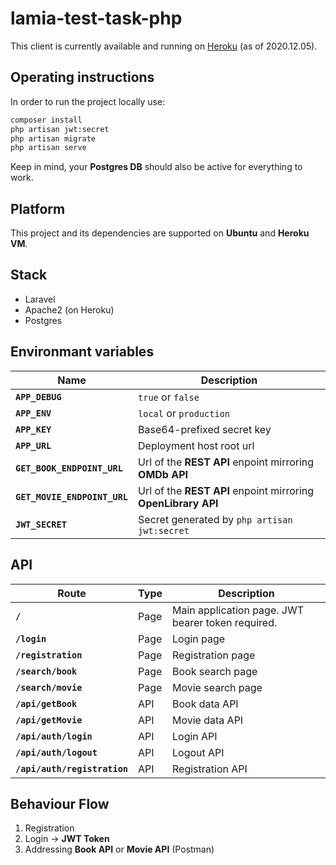 # lamia-test-task-php

This client is currently available and running on [Heroku](https://lamia-php-client.herokuapp.com) (as of 2020.12.05).

## Operating instructions

In order to run the project locally use:

```bash
composer install
php artisan jwt:secret
php artisan migrate
php artisan serve
```

Keep in mind, your **Postgres DB** should also be active for everything to work.

## Platform

This project and its dependencies are supported on **Ubuntu** and **Heroku VM**.

## Stack

- Laravel
- Apache2 (on Heroku)
- Postgres

## Environmant variables

| Name                         | Description                                                   |
| ---------------------------- | ------------------------------------------------------------- |
| **`APP_DEBUG`**              | `true` or `false`                                             |
| **`APP_ENV`**                | `local` or `production`                                       |
| **`APP_KEY`**                | Base64-prefixed secret key                                    |
| **`APP_URL`**                | Deployment host root url                                      |
| **`GET_BOOK_ENDPOINT_URL`**  | Url of the **REST API** enpoint mirroring **OMDb API**        |
| **`GET_MOVIE_ENDPOINT_URL`** | Url of the **REST API** enpoint mirroring **OpenLibrary API** |
| **`JWT_SECRET`**             | Secret generated by `php artisan jwt:secret`                  |

## API

| Route                        | Type | Description                                       |
| ---------------------------- | ---- | ------------------------------------------------- |
| **`/`**                      | Page | Main application page. JWT bearer token required. |
| **`/login`**                 | Page | Login page                                        |
| **`/registration`**          | Page | Registration page                                 |
| **`/search/book`**           | Page | Book search page                                  |
| **`/search/movie`**          | Page | Movie search page                                 |
| **`/api/getBook`**           | API  | Book data API                                     |
| **`/api/getMovie`**          | API  | Movie data API                                    |
| **`/api/auth/login`**        | API  | Login API                                         |
| **`/api/auth/logout`**       | API  | Logout API                                        |
| **`/api/auth/registration`** | API  | Registration API                                  |

## Behaviour Flow

1. Registration
2. Login -> **JWT Token**
3. Addressing **Book API** or **Movie API** (Postman)
